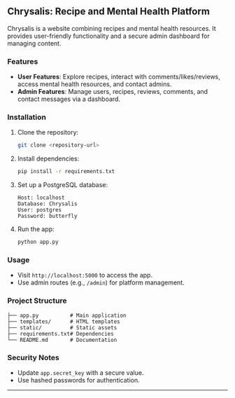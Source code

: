 
## Chrysalis: Recipe and Mental Health Platform

Chrysalis is a website combining recipes and mental health resources. It provides user-friendly functionality and a secure admin dashboard for managing content.

### Features

- **User Features**: Explore recipes, interact with comments/likes/reviews, access mental health resources, and contact admins.
- **Admin Features**: Manage users, recipes, reviews, comments, and contact messages via a dashboard.

### Installation

1. Clone the repository:
   ```bash
   git clone <repository-url>
   ```
2. Install dependencies:
   ```bash
   pip install -r requirements.txt
   ```
3. Set up a PostgreSQL database:
   ```
   Host: localhost
   Database: Chrysalis
   User: postgres
   Password: butterfly
   ```
4. Run the app:
   ```bash
   python app.py
   ```

### Usage

- Visit `http://localhost:5000` to access the app.
- Use admin routes (e.g., `/admin`) for platform management.

### Project Structure

```
├── app.py          # Main application
├── templates/      # HTML templates
├── static/         # Static assets
├── requirements.txt# Dependencies
└── README.md       # Documentation
```

### Security Notes

- Update `app.secret_key` with a secure value.
- Use hashed passwords for authentication.



---
